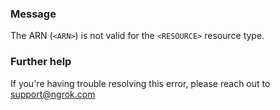 
### Message
The ARN (<code>&lt;ARN&gt;</code>) is not valid for the <code>&lt;RESOURCE&gt;</code> resource type.

### Further help
If you're having trouble resolving this error, please reach out to [support@ngrok.com](mailto:support@ngrok.com?subject=Help%20with%20ERR_NGROK_5130)

